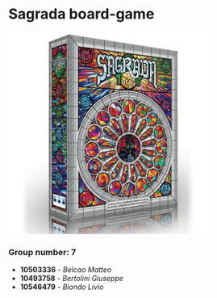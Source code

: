#  Sagrada board-game

<img src="/src/img/sagrada-box.jpg" height="400px" ></img>

### Group number: 7
* __10503336__ - *Belcao Matteo*
* __10493758__ - *Bertolini Giuseppe*
* __10546479__ - *Biondo Livio*
